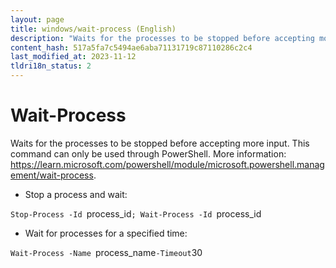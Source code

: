 ```yaml
---
layout: page
title: windows/wait-process (English)
description: "Waits for the processes to be stopped before accepting more input."
content_hash: 517a5fa7c5494ae6aba71131719c87110286c2c4
last_modified_at: 2023-11-12
tldri18n_status: 2
---
```

# Wait-Process

Waits for the processes to be stopped before accepting more input.
This command can only be used through PowerShell.
More information: <https://learn.microsoft.com/powershell/module/microsoft.powershell.management/wait-process>.

- Stop a process and wait:

`Stop-Process -Id `<span class="tldr-var badge badge-pill bg-dark-lm bg-white-dm text-white-lm text-dark-dm font-weight-bold">process_id</span>`; Wait-Process -Id `<span class="tldr-var badge badge-pill bg-dark-lm bg-white-dm text-white-lm text-dark-dm font-weight-bold">process_id</span>

- Wait for processes for a specified time:

`Wait-Process -Name `<span class="tldr-var badge badge-pill bg-dark-lm bg-white-dm text-white-lm text-dark-dm font-weight-bold">process_name</span>` -Timeout `<span class="tldr-var badge badge-pill bg-dark-lm bg-white-dm text-white-lm text-dark-dm font-weight-bold">30</span>

